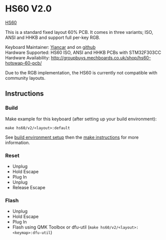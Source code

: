 HS60 V2.0
=========

[HS60](https://mechboards.co.uk/wp-content/uploads/2018/04/IMG_20180420_140353.jpg)

This is a standard fixed layout 60% PCB. It comes in three variants; ISO, ANSI and HHKB and support full per-key RGB.

Keyboard Maintainer: [Yiancar](http://yiancar-designs.com/) and on [github](https://github.com/yiancar)  
Hardware Supported: HS60 ISO, ANSI and HHKB PCBs with STM32F303CC   
Hardware Availability: http://groupbuys.mechboards.co.uk/shop/hs60-hotswap-60-pcb/   

Due to the RGB implementation, the HS60 is currently not compatible with community layouts.

## Instructions

### Build

Make example for this keyboard (after setting up your build environment):

    make hs60/v2/<layout>:default

See [build environment setup](https://docs.qmk.fm/#/getting_started_build_tools) then the [make instructions](https://docs.qmk.fm/#/getting_started_make_guide) for more information.

### Reset

- Unplug
- Hold Escape
- Plug In
- Unplug
- Release Escape

### Flash

- Unplug
- Hold Escape
- Plug In
- Flash using QMK Toolbox or dfu-util (`make hs60/v2/<layout>:<keymap>:dfu-util`)
